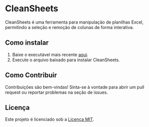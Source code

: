 # CleanSheets

CleanSheets é uma ferramenta para manipulação de planilhas Excel, permitindo a seleção e remoção de colunas de forma interativa.

## Como instalar

1. Baixe o executável mais recente [aqui](https://github.com/m1caelvr/CleanSheets-Flet/raw/main/dist/run.exe).
2. Execute o arquivo baixado para instalar CleanSheets.

## Como Contribuir

Contribuições são bem-vindas! Sinta-se à vontade para abrir um pull request ou reportar problemas na seção de issues.

## Licença

Este projeto é licenciado sob a [Licença MIT]().
